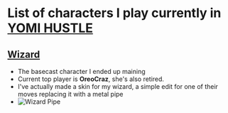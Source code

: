 # List of characters I play currently in [YOMI HUSTLE](https://store.steampowered.com/app/2212330/Your_Only_Move_Is_HUSTLE)

## [Wizard](https://wiki.gbl.gg/w/YomiHustle/Wizard)
- The basecast character I ended up maining
- Current top player is **OreoCraz**, she's also retired.
- I've actually made a skin for my wizard, a simple edit for one of their moves replacing it with a metal pipe
- ![Wizard Pipe](https://media.discordapp.net/attachments/1127507309770317874/1396552917145747477/Wizard_comp.gif?ex=68cd9ac2&is=68cc4942&hm=e01ccde0cce31f69778fb2bfa76f04cdefdbff873bcb9348668ee805d931988e&=&width=576&height=576)
